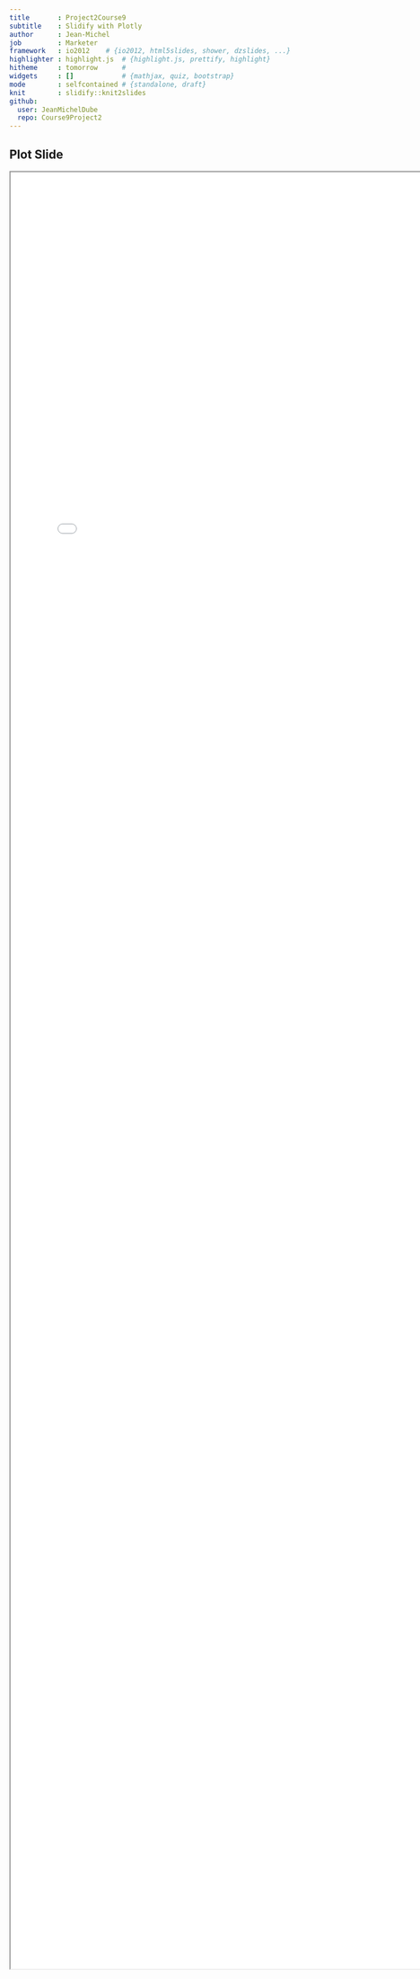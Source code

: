 ```yaml
---
title       : Project2Course9
subtitle    : Slidify with Plotly
author      : Jean-Michel
job         : Marketer
framework   : io2012    # {io2012, html5slides, shower, dzslides, ...}
highlighter : highlight.js  # {highlight.js, prettify, highlight}
hitheme     : tomorrow      # 
widgets     : []            # {mathjax, quiz, bootstrap}
mode        : selfcontained # {standalone, draft}
knit        : slidify::knit2slides
github:
  user: JeanMichelDube
  repo: Course9Project2
---
```


## Plot Slide


<iframe src="demo.html" style="position:absolute;height:80%;width:80%"></iframe>

